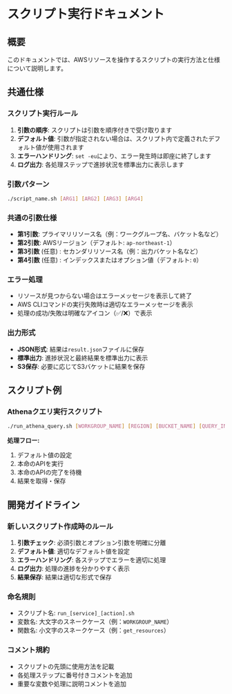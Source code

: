 # スクリプト実行ドキュメント

## 概要
このドキュメントでは、AWSリソースを操作するスクリプトの実行方法と仕様について説明します。

## 共通仕様

### スクリプト実行ルール
1. **引数の順序**: スクリプトは引数を順序付きで受け取ります
2. **デフォルト値**: 引数が指定されない場合は、スクリプト内で定義されたデフォルト値が使用されます
3. **エラーハンドリング**: `set -eu`により、エラー発生時は即座に終了します
4. **ログ出力**: 各処理ステップで進捗状況を標準出力に表示します

### 引数パターン
```bash
./script_name.sh [ARG1] [ARG2] [ARG3] [ARG4]
```

### 共通の引数仕様
- **第1引数**: プライマリリソース名（例：ワークグループ名、バケット名など）
- **第2引数**: AWSリージョン（デフォルト: `ap-northeast-1`）
- **第3引数** (任意) : セカンダリリソース名（例：出力バケット名など）
- **第4引数** (任意) : インデックスまたはオプション値（デフォルト: `0`）

### エラー処理
- リソースが見つからない場合はエラーメッセージを表示して終了
- AWS CLIコマンドの実行失敗時は適切なエラーメッセージを表示
- 処理の成功/失敗は明確なアイコン（✅/❌）で表示

### 出力形式
- **JSON形式**: 結果は`result.json`ファイルに保存
- **標準出力**: 進捗状況と最終結果を標準出力に表示
- **S3保存**: 必要に応じてS3バケットに結果を保存

## スクリプト例

### Athenaクエリ実行スクリプト
```bash
./run_athena_query.sh [WORKGROUP_NAME] [REGION] [BUCKET_NAME] [QUERY_INDEX]
```

**処理フロー:**

1. デフォルト値の設定
2. 本命のAPIを実行
3. 本命のAPIの完了を待機
4. 結果を取得・保存

## 開発ガイドライン

### 新しいスクリプト作成時のルール
1. **引数チェック**: 必須引数とオプション引数を明確に分離
2. **デフォルト値**: 適切なデフォルト値を設定
3. **エラーハンドリング**: 各ステップでエラーを適切に処理
4. **ログ出力**: 処理の進捗を分かりやすく表示
5. **結果保存**: 結果は適切な形式で保存

### 命名規則
- スクリプト名: `run_[service]_[action].sh`
- 変数名: 大文字のスネークケース（例：`WORKGROUP_NAME`）
- 関数名: 小文字のスネークケース（例：`get_resources`）

### コメント規約
- スクリプトの先頭に使用方法を記載
- 各処理ステップに番号付きコメントを追加
- 重要な変数や処理に説明コメントを追加
